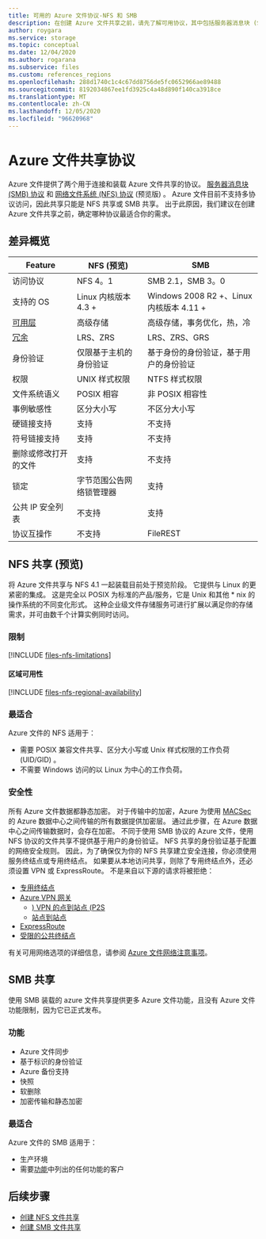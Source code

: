 ```yaml
---
title: 可用的 Azure 文件协议-NFS 和 SMB
description: 在创建 Azure 文件共享之前，请先了解可用协议，其中包括服务器消息块 (SMB) 和网络文件系统 (NFS) 。
author: roygara
ms.service: storage
ms.topic: conceptual
ms.date: 12/04/2020
ms.author: rogarana
ms.subservice: files
ms.custom: references_regions
ms.openlocfilehash: 288d1740c1c4c67dd8756de5fc0652966ae89488
ms.sourcegitcommit: 8192034867ee1fd3925c4a48d890f140ca3918ce
ms.translationtype: MT
ms.contentlocale: zh-CN
ms.lasthandoff: 12/05/2020
ms.locfileid: "96620968"
---
```

# <a name="azure-file-share-protocols"></a>Azure 文件共享协议

Azure 文件提供了两个用于连接和装载 Azure 文件共享的协议。 [服务器消息块 (SMB) 协议](/windows/win32/fileio/microsoft-smb-protocol-and-cifs-protocol-overview) 和 [网络文件系统 (NFS) 协议](https://en.wikipedia.org/wiki/Network_File_System) (预览版) 。 Azure 文件目前不支持多协议访问，因此共享只能是 NFS 共享或 SMB 共享。 出于此原因，我们建议在创建 Azure 文件共享之前，确定哪种协议最适合你的需求。

## <a name="differences-at-a-glance"></a>差异概览

|Feature  |NFS (预览)   |SMB  |
|---------|---------|---------|
|访问协议     |NFS 4。1         |SMB 2.1，SMB 3。0         |
|支持的 OS     |Linux 内核版本 4.3 +         |Windows 2008 R2 +、Linux 内核版本 4.11 +         |
|[可用层](storage-files-planning.md#storage-tiers)     |高级存储         |高级存储，事务优化，热，冷         |
|[冗余](storage-files-planning.md#redundancy)     |LRS、ZRS         |LRS、ZRS、GRS         |
|身份验证     |仅限基于主机的身份验证        |基于身份的身份验证，基于用户的身份验证         |
|权限     |UNIX 样式权限         |NTFS 样式权限         |
|文件系统语义     |POSIX 相容         |非 POSIX 相容性         |
|事例敏感性     |区分大小写         |不区分大小写         |
|硬链接支持     |支持         |不支持         |
|符号链接支持     |支持         |不支持         |
|删除或修改打开的文件     |支持         |不支持         |
|锁定     |字节范围公告网络锁管理器         |支持         |
|公共 IP 安全列表 | 不支持 | 支持|
|协议互操作| 不支持 | FileREST|

## <a name="nfs-shares-preview"></a>NFS 共享 (预览) 

将 Azure 文件共享与 NFS 4.1 一起装载目前处于预览阶段。 它提供与 Linux 的更紧密的集成。 这是完全以 POSIX 为标准的产品/服务，它是 Unix 和其他 * nix 的操作系统的不同变化形式。 这种企业级文件存储服务可进行扩展以满足你的存储需求，并可由数千个计算实例同时访问。

### <a name="limitations"></a>限制

[!INCLUDE [files-nfs-limitations](../../../includes/files-nfs-limitations.md)]

#### <a name="regional-availability"></a>区域可用性

[!INCLUDE [files-nfs-regional-availability](../../../includes/files-nfs-regional-availability.md)]

### <a name="best-suited"></a>最适合

Azure 文件的 NFS 适用于：

- 需要 POSIX 兼容文件共享、区分大小写或 Unix 样式权限的工作负荷 (UID/GID) 。
- 不需要 Windows 访问的以 Linux 为中心的工作负荷。

### <a name="security"></a>安全性

所有 Azure 文件数据都静态加密。 对于传输中的加密，Azure 为使用 [MACSec](https://en.wikipedia.org/wiki/IEEE_802.1AE)的 Azure 数据中心之间传输的所有数据提供加密层。 通过此步骤，在 Azure 数据中心之间传输数据时，会存在加密。 不同于使用 SMB 协议的 Azure 文件，使用 NFS 协议的文件共享不提供基于用户的身份验证。 NFS 共享的身份验证基于配置的网络安全规则。 因此，为了确保仅为你的 NFS 共享建立安全连接，你必须使用服务终结点或专用终结点。 如果要从本地访问共享，则除了专用终结点外，还必须设置 VPN 或 ExpressRoute。 不是来自以下源的请求将被拒绝：

- [专用终结点](storage-files-networking-overview.md#private-endpoints)
- [Azure VPN 网关](../../vpn-gateway/vpn-gateway-about-vpngateways.md)
    - [) VPN 的点到站点 (P2S](../../vpn-gateway/point-to-site-about.md)
    - [站点到站点](../../vpn-gateway/design.md#s2smulti)
- [ExpressRoute](../../expressroute/expressroute-introduction.md)
- [受限的公共终结点](storage-files-networking-overview.md#storage-account-firewall-settings)

有关可用网络选项的详细信息，请参阅 [Azure 文件网络注意事项](storage-files-networking-overview.md)。

## <a name="smb-shares"></a>SMB 共享

使用 SMB 装载的 azure 文件共享提供更多 Azure 文件功能，且没有 Azure 文件功能限制，因为它已正式发布。

### <a name="features"></a>功能

- Azure 文件同步
- 基于标识的身份验证
- Azure 备份支持
- 快照
- 软删除
- 加密传输和静态加密

### <a name="best-suited"></a>最适合

Azure 文件的 SMB 适用于：

- 生产环境
- 需要[功能](#features)中列出的任何功能的客户

## <a name="next-steps"></a>后续步骤

- [创建 NFS 文件共享](storage-files-how-to-create-nfs-shares.md)
- [创建 SMB 文件共享](storage-how-to-create-file-share.md)
